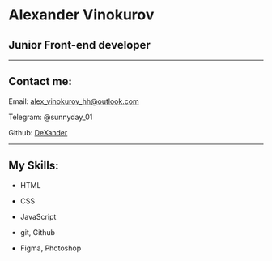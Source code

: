 # Alexander Vinokurov
## Junior Front-end developer
---
Contact me:
---
Email: alex_vinokurov_hh@outlook.com

Telegram: @sunnyday_01

Github: [DeXander](https://github.com/DeXander)

---

## My Skills:

- HTML

- CSS

- JavaScript

- git, Github

- Figma, Photoshop